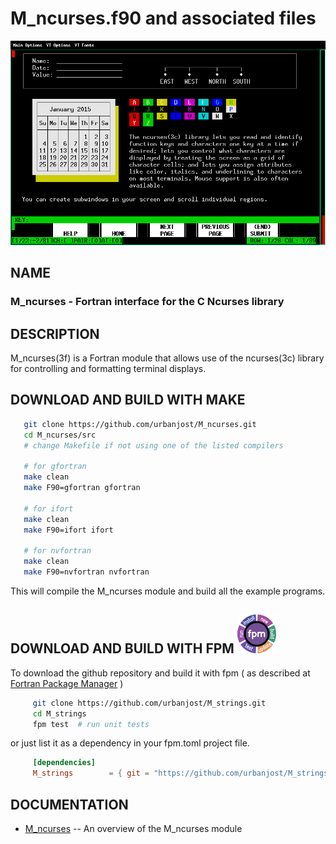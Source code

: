 # M_ncurses.f90 and associated files

![example](docs/images/example.gif)

## NAME

### M_ncurses - Fortran interface for the C Ncurses library

## DESCRIPTION

   M_ncurses(3f) is a Fortran module that allows use of the ncurses(3c)
   library for controlling and formatting terminal displays.

## DOWNLOAD AND BUILD WITH MAKE
   ```bash
      git clone https://github.com/urbanjost/M_ncurses.git
      cd M_ncurses/src
      # change Makefile if not using one of the listed compilers
    
      # for gfortran
      make clean
      make F90=gfortran gfortran
    
      # for ifort
      make clean
      make F90=ifort ifort

      # for nvfortran
      make clean
      make F90=nvfortran nvfortran
   ```
   This will compile the M_ncurses module and build all the example programs.

## DOWNLOAD AND BUILD WITH FPM ![fpm](docs/images/fpm_logo.gif)
<!--
#### (registered at the [fpm(1) registry](https://github.com/fortran-lang/fpm-registry) )
-->

To download the github repository and build it with 
fpm ( as described at [Fortran Package Manager](https://github.com/fortran-lang/fpm) )

```bash
     git clone https://github.com/urbanjost/M_strings.git
     cd M_strings
     fpm test  # run unit tests
```

or just list it as a dependency in your fpm.toml project file.

```toml
     [dependencies]
     M_strings        = { git = "https://github.com/urbanjost/M_strings.git" ,tag="v1.0.1"}
```


## DOCUMENTATION

- [M_ncurses](https://urbanjost.github.io/M_ncurses/index.html)  -- An overview of the M_ncurses module

